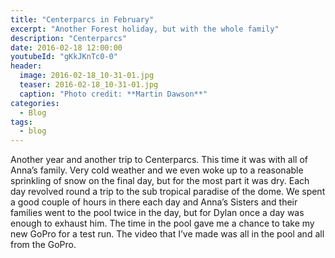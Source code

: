 ```yaml
---
title: "Centerparcs in February"
excerpt: "Another Forest holiday, but with the whole family"
description: "Centerparcs"
date: 2016-02-18 12:00:00
youtubeId: "gKkJKnTc0-0"
header:
  image: 2016-02-18_10-31-01.jpg
  teaser: 2016-02-18_10-31-01.jpg
  caption: "Photo credit: **Martin Dawson**"
categories:
  - Blog
tags:
  - blog
---
```

Another year and another trip to Centerparcs. This time it was with all of Anna’s family.
Very cold weather and we even woke up to a reasonable sprinkling of snow on the final day, but for the most part it was dry.
Each day revolved round a trip to the sub tropical paradise of the dome. We spent a good couple of hours in there each day and Anna’s Sisters and their families went to the pool twice in the day, but for Dylan once a day was enough to exhaust him.
The time in the pool gave me a chance to take my new GoPro for a test run. The video that I’ve made was all in the pool and all from the GoPro.
